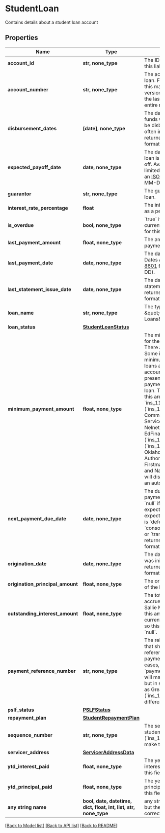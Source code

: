 # StudentLoan

Contains details about a student loan account

## Properties
Name | Type | Description | Notes
------------ | ------------- | ------------- | -------------
**account_id** | **str, none_type** | The ID of the account that this liability belongs to. | 
**account_number** | **str, none_type** | The account number of the loan. For some institutions, this may be a masked version of the number (e.g., the last 4 digits instead of the entire number). | 
**disbursement_dates** | **[date], none_type** | The dates on which loaned funds were disbursed or will be disbursed. These are often in the past. Dates are returned in an [ISO 8601](https://wikipedia.org/wiki/ISO_8601) format (YYYY-MM-DD). | 
**expected_payoff_date** | **date, none_type** | The date when the student loan is expected to be paid off. Availability for this field is limited. Dates are returned in an [ISO 8601](https://wikipedia.org/wiki/ISO_8601) format (YYYY-MM-DD). | 
**guarantor** | **str, none_type** | The guarantor of the student loan. | 
**interest_rate_percentage** | **float** | The interest rate on the loan as a percentage. | 
**is_overdue** | **bool, none_type** | &#x60;true&#x60; if a payment is currently overdue. Availability for this field is limited. | 
**last_payment_amount** | **float, none_type** | The amount of the last payment. | 
**last_payment_date** | **date, none_type** | The date of the last payment. Dates are returned in an [ISO 8601](https://wikipedia.org/wiki/ISO_8601) format (YYYY-MM-DD). | 
**last_statement_issue_date** | **date, none_type** | The date of the last statement. Dates are returned in an [ISO 8601](https://wikipedia.org/wiki/ISO_8601) format (YYYY-MM-DD). | 
**loan_name** | **str, none_type** | The type of loan, e.g., \&quot;Consolidation Loans\&quot;. | 
**loan_status** | [**StudentLoanStatus**](StudentLoanStatus.md) |  | 
**minimum_payment_amount** | **float, none_type** | The minimum payment due for the next billing cycle. There are some exceptions: Some institutions require a minimum payment across all loans associated with an account number. Our API presents that same minimum payment amount on each loan. The institutions that do this are: Great Lakes ( &#x60;ins_116861&#x60;), Firstmark (&#x60;ins_116295&#x60;), Commonbond Firstmark Services (&#x60;ins_116950&#x60;), Nelnet (&#x60;ins_116528&#x60;), EdFinancial Services (&#x60;ins_116304&#x60;), Granite State (&#x60;ins_116308&#x60;), and Oklahoma Student Loan Authority (&#x60;ins_116945&#x60;). Firstmark (&#x60;ins_116295&#x60; ) and Navient (&#x60;ins_116248&#x60;) will display as $0 if there is an autopay program in effect. | 
**next_payment_due_date** | **date, none_type** | The due date for the next payment. The due date is &#x60;null&#x60; if a payment is not expected. A payment is not expected if &#x60;loan_status.type&#x60; is &#x60;deferment&#x60;, &#x60;in_school&#x60;, &#x60;consolidated&#x60;, &#x60;paid in full&#x60;, or &#x60;transferred&#x60;. Dates are returned in an [ISO 8601](https://wikipedia.org/wiki/ISO_8601) format (YYYY-MM-DD). | 
**origination_date** | **date, none_type** | The date on which the loan was initially lent. Dates are returned in an [ISO 8601](https://wikipedia.org/wiki/ISO_8601) format (YYYY-MM-DD).  | 
**origination_principal_amount** | **float, none_type** | The original principal balance of the loan. | 
**outstanding_interest_amount** | **float, none_type** | The total dollar amount of the accrued interest balance. For Sallie Mae ( &#x60;ins_116944&#x60;), this amount is included in the current balance of the loan, so this field will return as &#x60;null&#x60;. | 
**payment_reference_number** | **str, none_type** | The relevant account number that should be used to reference this loan for payments. In the majority of cases, &#x60;payment_reference_number&#x60; will match &#x60;account_number,&#x60; but in some institutions, such as Great Lakes (&#x60;ins_116861&#x60;), it will be different. | 
**pslf_status** | [**PSLFStatus**](PSLFStatus.md) |  | 
**repayment_plan** | [**StudentRepaymentPlan**](StudentRepaymentPlan.md) |  | 
**sequence_number** | **str, none_type** | The sequence number of the student loan. Heartland ECSI (&#x60;ins_116948&#x60;) does not make this field available. | 
**servicer_address** | [**ServicerAddressData**](ServicerAddressData.md) |  | 
**ytd_interest_paid** | **float, none_type** | The year to date (YTD) interest paid. Availability for this field is limited. | 
**ytd_principal_paid** | **float, none_type** | The year to date (YTD) principal paid. Availability for this field is limited. | 
**any string name** | **bool, date, datetime, dict, float, int, list, str, none_type** | any string name can be used but the value must be the correct type | [optional]

[[Back to Model list]](../README.md#documentation-for-models) [[Back to API list]](../README.md#documentation-for-api-endpoints) [[Back to README]](../README.md)


